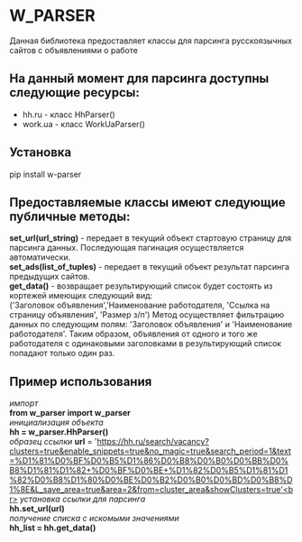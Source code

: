 W_PARSER
========
Данная библиотека предоставляет классы для парсинга русскоязычных сайтов с объявлениями о работе

## На данный момент для парсинга доступны следующие ресурсы:

- hh.ru - класс HhParser()
- work.ua - класс WorkUaParser()

## Установка

pip install w-parser

## Предоставляемые классы имеют следующие публичные методы:
**set_url(url_string)** - передает в текущий объект стартовую страницу для парсинга данных. Последующая пагинация осуществляется автоматически.<br>
**set_ads(list_of_tuples)** - передает в текущий объект результат парсинга предыдущих сайтов.<br>
**get_data()** - возвращает результирующий список будет состоять из кортежей имеющих следующий вид:<br>
('Заголовок объявления','Наименование работодателя, 'Ссылка на страницу объявления', 'Размер з/п')
Метод осуществляет фильтрацию данных по следующим полям: 'Заголовок объявления' и 'Наименование работодателя'. Таким образом, объявления от одного и того же работодателя с одинаковыми заголовками в результирующий список попадают только один раз.

## Пример использования

*импорт*<br>
**from w_parser import w_parser**<br>
*инициализация объекта*<br>
**hh = w_parser.HhParser()**<br>
*образец ссылки*
**url** = 'https://hh.ru/search/vacancy?clusters=true&enable_snippets=true&no_magic=true&search_period=1&text=%D1%81%D0%BF%D0%B5%D1%86%D0%B8%D0%B0%D0%BB%D0%B8%D1%81%D1%82+%D0%BF%D0%BE+%D1%82%D0%B5%D1%81%D1%82%D0%B8%D1%80%D0%BE%D0%B2%D0%B0%D0%BD%D0%B8%D1%8E&L_save_area=true&area=2&from=cluster_area&showClusters=true'<br>
*установка ссылки для парсинга*<br>
**hh.set_url(url)**<br>
*получение списка с искомыми значениями*<br>
**hh_list = hh.get_data()**<br>
